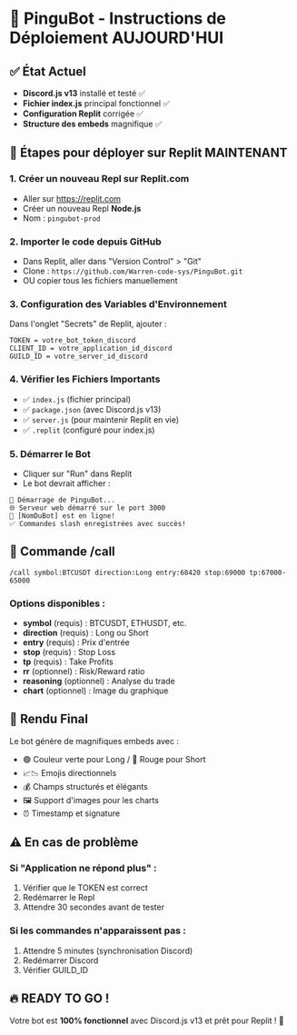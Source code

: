 # 🚀 PinguBot - Instructions de Déploiement AUJOURD'HUI

## ✅ État Actuel
- **Discord.js v13** installé et testé ✅
- **Fichier index.js** principal fonctionnel ✅
- **Configuration Replit** corrigée ✅
- **Structure des embeds** magnifique ✅

## 🔧 Étapes pour déployer sur Replit MAINTENANT

### 1. Créer un nouveau Repl sur Replit.com
- Aller sur https://replit.com
- Créer un nouveau Repl **Node.js**
- Nom : `pingubot-prod`

### 2. Importer le code depuis GitHub
- Dans Replit, aller dans "Version Control" > "Git"
- Clone : `https://github.com/Warren-code-sys/PinguBot.git`
- OU copier tous les fichiers manuellement

### 3. Configuration des Variables d'Environnement
Dans l'onglet "Secrets" de Replit, ajouter :
```
TOKEN = votre_bot_token_discord
CLIENT_ID = votre_application_id_discord  
GUILD_ID = votre_server_id_discord
```

### 4. Vérifier les Fichiers Importants
- ✅ `index.js` (fichier principal)
- ✅ `package.json` (avec Discord.js v13)
- ✅ `server.js` (pour maintenir Replit en vie)
- ✅ `.replit` (configuré pour index.js)

### 5. Démarrer le Bot
- Cliquer sur "Run" dans Replit
- Le bot devrait afficher :
```
🚀 Démarrage de PinguBot...
🌐 Serveur web démarré sur le port 3000
🤖 [NomDuBot] est en ligne!
✅ Commandes slash enregistrées avec succès!
```

## 🎯 Commande /call
```
/call symbol:BTCUSDT direction:Long entry:68420 stop:69000 tp:67000-65000
```

### Options disponibles :
- **symbol** (requis) : BTCUSDT, ETHUSDT, etc.
- **direction** (requis) : Long ou Short
- **entry** (requis) : Prix d'entrée
- **stop** (requis) : Stop Loss
- **tp** (requis) : Take Profits
- **rr** (optionnel) : Risk/Reward ratio
- **reasoning** (optionnel) : Analyse du trade
- **chart** (optionnel) : Image du graphique

## 🎨 Rendu Final
Le bot génère de magnifiques embeds avec :
- 🟢 Couleur verte pour Long / 🔴 Rouge pour Short
- 📈📉 Emojis directionnels
- 💰 Champs structurés et élégants
- 🖼️ Support d'images pour les charts
- ⏰ Timestamp et signature

## ⚠️ En cas de problème

### Si "Application ne répond plus" :
1. Vérifier que le TOKEN est correct
2. Redémarrer le Repl
3. Attendre 30 secondes avant de tester

### Si les commandes n'apparaissent pas :
1. Attendre 5 minutes (synchronisation Discord)
2. Redémarrer Discord
3. Vérifier GUILD_ID

## 🔥 READY TO GO ! 
Votre bot est **100% fonctionnel** avec Discord.js v13 et prêt pour Replit ! 🚀 